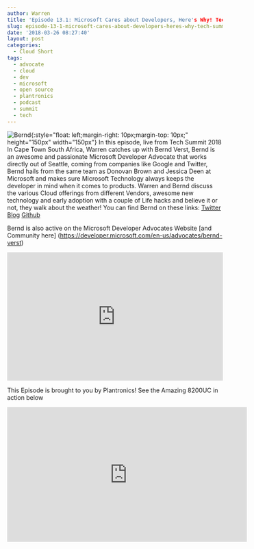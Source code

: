 ```yaml
---
author: Warren
title: 'Episode 13.1: Microsoft Cares about Developers, Here's Why! Tech Summit 2018 Cape Town'
slug: episode-13-1-microsoft-cares-about-developers-heres-why-tech-summit-2018-cape-town
date: '2018-03-26 08:27:40'
layout: post
categories:
  - Cloud Short
tags:
  - advocate
  - cloud
  - dev
  - microsoft
  - open source
  - plantronics
  - podcast
  - summit
  - tech
---
```


![Bernd](https://developer.microsoft.com/en-us/advocates/media/profiles/bernd-verst.png){:style="float: left;margin-right: 10px;margin-top: 10px;" height="150px" width="150px"} In this episode, live from Tech Summit 2018 In Cape Town South Africa, Warren catches up with Bernd Verst, Bernd is an awesome and passionate Microsoft Developer Advocate that works directly out of Seattle, coming from companies like Google and Twitter, Bernd hails from the same team as Donovan Brown and Jessica Deen at Microsoft and makes sure Microsoft Technology always keeps the developer in mind when it comes to products. Warren and Bernd discuss the various Cloud offerings from different Vendors, awesome new technology and early adoption with a couple of Life hacks and believe it or not, they walk about the weather! You can find Bernd on these links: [Twitter](https://twitter.com/BerndVerst)
[Blog](https://readon.ly/)
[Github](https://github.com/berndverst)

Bernd is also active on the Microsoft Developer Advocates Website [and Community here] (https://developer.microsoft.com/en-us/advocates/bernd-verst)

<p><iframe width="100%" height="300" scrolling="no" frameborder="no" allow="autoplay" src="https://w.soundcloud.com/player/?url=https%3A//api.soundcloud.com/tracks/419958280&color=%23ff5500&auto_play=false&hide_related=false&show_comments=true&show_user=true&show_reposts=false&show_teaser=true&visual=true"></iframe></p>

This Episode is brought to you by Plantronics! See the Amazing 8200UC in action below
<p><iframe width="560" height="315" src="https://www.youtube.com/embed/mQF8WsNN3jE" frameborder="0" allow="accelerometer; autoplay; encrypted-media; gyroscope; picture-in-picture" allowfullscreen></iframe></p>
